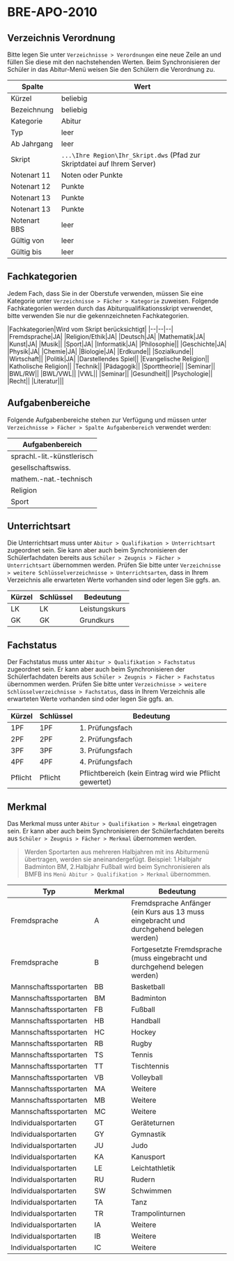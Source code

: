 # BRE-APO-2010

## Verzeichnis Verordnung
Bitte legen Sie unter ```Verzeichnisse > Verordnungen``` eine neue Zeile an und füllen Sie diese mit den nachstehenden Werten. Beim Synchronisieren der Schüler in das Abitur-Menü weisen Sie den Schülern die Verordnung zu.

|Spalte|Wert|
|--|--|
|Kürzel|beliebig|
|Bezeichnung|beliebig|
|Kategorie|Abitur|
|Typ|leer|
|Ab Jahrgang|leer|
|Skript|```...\Ihre Region\Ihr_Skript.dws``` (Pfad zur Skriptdatei auf Ihrem Server)|
|Notenart 11|Noten oder Punkte|
|Notenart 12|Punkte|
|Notenart 13|Punkte|
|Notenart 13|Punkte|
|Notenart BBS|leer|
|Gültig von |leer|
|Gültig bis|leer|


## Fachkategorien
Jedem Fach, dass Sie in der Oberstufe verwenden, müssen Sie eine Kategorie unter ```Verzeichnisse > Fächer > Kategorie``` zuweisen.
Folgende Fachkategorien werden durch das Abiturqualifikationsskript verwendet, bitte verwenden Sie nur die gekennzeichneten Fachkategorien.

|Fachkategorien|Wird vom Skript berücksichtigt|
|--|--|--|
|Fremdsprache|JA|
|Religion/Ethik|JA|
|Deutsch|JA|
|Mathematik|JA|
|Kunst|JA|
|Musik||
|Sport|JA|
|Informatik|JA|
|Philosophie||
|Geschichte|JA|
|Physik|JA|
|Chemie|JA|
|Biologie|JA|
|Erdkunde||
|Sozialkunde||
|Wirtschaft||
|Politik|JA|
|Darstellendes Spiel||
|Evangelische Religion||
|Katholische Religion||
|Technik||
|Pädagogik||
|Sporttheorie||
|Seminar||
|BWL/RW||
|BWL/VWL||
|VWL||
|Seminar||
|Gesundheit||
|Psychologie||
|Recht||
|Literatur|||


## Aufgabenbereiche
Folgende Aufgabenbereiche stehen zur Verfügung und müssen unter ```Verzeichnisse > Fächer > Spalte Aufgabenbereich``` verwendet werden:

|Aufgabenbereich|
|--|
|sprachl.-lit.-künstlerisch|
|gesellschaftswiss.|
|mathem.-nat.-technisch|
|Religion|
|Sport|

## Unterrichtsart
Die Unterrichtsart muss unter ```Abitur > Qualifikation > Unterrichtsart``` zugeordnet sein. Sie kann aber auch beim Synchronisieren der Schülerfachdaten bereits aus ```Schüler > Zeugnis > Fächer > Unterrichtsart``` übernommen werden. 
Prüfen Sie bitte unter ```Verzeichnisse > weitere Schlüsselverzeichnisse > Unterrichtsarten```,  dass in Ihrem Verzeichnis alle erwarteten Werte vorhanden sind oder legen Sie ggfs. an.

|Kürzel|	Schlüssel	|Bedeutung|
|--|--|--|
|LK|LK|Leistungskurs|
|GK|GK|Grundkurs|

## Fachstatus
Der Fachstatus muss unter ```Abitur > Qualifikation > Fachstatus``` zugeordnet sein. Er kann aber auch beim Synchronisieren der Schülerfachdaten bereits aus ```Schüler > Zeugnis > Fächer > Fachstatus``` übernommen werden. 
Prüfen Sie bitte unter ```Verzeichnisse > weitere Schlüsselverzeichnisse > Fachstatus```,  dass in Ihrem Verzeichnis alle erwarteten Werte vorhanden sind oder legen Sie ggfs. an.

|Kürzel	|Schlüssel	|Bedeutung|
|--|--|--|
|1PF|1PF|1. Prüfungsfach|
|2PF|2PF|2. Prüfungsfach|
|3PF|3PF|3. Prüfungsfach|
|4PF|4PF|4. Prüfungsfach|
|Pflicht|Pflicht|Pflichtbereich (kein Eintrag wird wie Pflicht gewertet)|

## Merkmal
Das Merkmal muss unter ```Abitur > Qualifikation > Merkmal``` eingetragen sein. Er kann aber auch beim Synchronisieren der Schülerfachdaten bereits aus ```Schüler > Zeugnis > Fächer > Merkmal``` übernommen werden. 

>Werden Sportarten aus mehreren Halbjahren mit ins Abiturmenü übertragen, werden sie aneinandergefügt.
> Beispiel: 
> 1.Halbjahr Badminton BM, 2.Halbjahr Fußball wird beim Synchronisieren als BMFB ins ```Menü Abitur > Qualifikation > Merkmal``` übernommen.


|Typ|Merkmal|Bedeutung|
|--|--|--|
|Fremdsprache|A|Fremdsprache Anfänger (ein Kurs aus 13 muss eingebracht und durchgehend belegen werden)|
|Fremdsprache|B|Fortgesetzte Fremdsprache (muss eingebracht und durchgehend belegen werden)|
|Mannschaftssportarten|BB|Basketball|
|Mannschaftssportarten|BM|Badminton|
|Mannschaftssportarten|FB|Fußball|
|Mannschaftssportarten|HB|Handball|
|Mannschaftssportarten|HC|Hockey|
|Mannschaftssportarten|RB|Rugby|
|Mannschaftssportarten|TS|Tennis|
|Mannschaftssportarten|TT|Tischtennis|
|Mannschaftssportarten|VB|Volleyball|
|Mannschaftssportarten|MA|Weitere|
|Mannschaftssportarten|MB|Weitere|
|Mannschaftssportarten|MC|Weitere|
|Individualsportarten|GT|Geräteturnen|
|Individualsportarten|GY|Gymnastik|
|Individualsportarten|JU|Judo|
|Individualsportarten|KA|Kanusport|
|Individualsportarten|LE|Leichtathletik|
|Individualsportarten|RU|Rudern|
|Individualsportarten|SW|Schwimmen|
|Individualsportarten|TA|Tanz|
|Individualsportarten|TR|Trampolinturnen|
|Individualsportarten|IA|Weitere|
|Individualsportarten|IB|Weitere|
|Individualsportarten|IC|Weitere|

